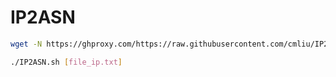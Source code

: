 # IP2ASN

``` bash
wget -N https://ghproxy.com/https://raw.githubusercontent.com/cmliu/IP2ASN/main/IP2ASN.sh && chmod +x IP2ASN.sh 
```

``` bash
./IP2ASN.sh [file_ip.txt]
```
